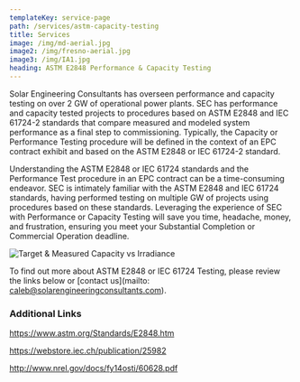 ```yaml
---
templateKey: service-page
path: /services/astm-capacity-testing
title: Services
image: /img/md-aerial.jpg
image2: /img/fresno-aerial.jpg
image3: /img/IA1.jpg
heading: ASTM E2848 Performance & Capacity Testing
---
```


Solar Engineering Consultants has overseen performance and capacity testing on over 2 GW of
operational power plants. SEC has performance and capacity tested projects to procedures
based on ASTM E2848 and IEC 61724-2 standards that compare measured and modeled system
performance as a final step to commissioning. Typically, the Capacity or Performance Testing
procedure will be defined in the context of an EPC contract exhibit and based on the ASTM
E2848 or IEC 61724-2 standard.

Understanding the ASTM E2848 or IEC 61724 standards and the Performance Test procedure in
an EPC contract can be a time-consuming endeavor. SEC is intimately familiar with the ASTM
E2848 and IEC 61724 standards, having performed testing on multiple GW of projects using
procedures based on these standards. Leveraging the experience of SEC with Performance or
Capacity Testing will save you time, headache, money, and frustration, ensuring you meet your
Substantial Completion or Commercial Operation deadline.

![Target & Measured Capacity vs Irradiance](/img/astm-capacity-testing.jpg)

To find out more about ASTM E2848 or IEC 61724 Testing, please review the links below or
[contact us](mailto: caleb@solarengineeringconsultants.com).

### Additional Links

https://www.astm.org/Standards/E2848.htm

https://webstore.iec.ch/publication/25982

http://www.nrel.gov/docs/fy14osti/60628.pdf
